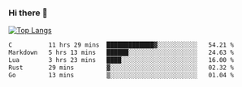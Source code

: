 ### Hi there 👋

<!--
**3Xpl0it3r/3Xpl0it3r** is a ✨ _special_ ✨ repository because its `README.md` (this file) appears on your GitHub profile.

Here are some ideas to get you started:

- 🔭 I’m currently working on ...
- 🌱 I’m currently learning ...
- 👯 I’m looking to collaborate on ...
- 🤔 I’m looking for help with ...
- 💬 Ask me about ...
- 📫 How to reach me: ...
- 😄 Pronouns: ...
- ⚡ Fun fact: ...
-->


[![Top Langs](https://github-readme-stats.vercel.app/api/top-langs/?username=3Xpl0it3r&layout=compact)](https://github.com/3Xpl0it3r/3Xpl0it3r)

<!--START_SECTION:waka-->

```txt
C          11 hrs 29 mins  █████████████▓░░░░░░░░░░░   54.21 %
Markdown   5 hrs 13 mins   ██████░░░░░░░░░░░░░░░░░░░   24.63 %
Lua        3 hrs 23 mins   ████░░░░░░░░░░░░░░░░░░░░░   16.00 %
Rust       29 mins         ▓░░░░░░░░░░░░░░░░░░░░░░░░   02.32 %
Go         13 mins         ▒░░░░░░░░░░░░░░░░░░░░░░░░   01.04 %
```

<!--END_SECTION:waka-->
